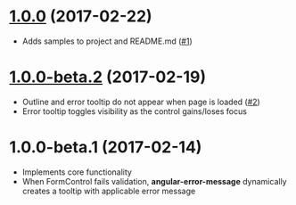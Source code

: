 # [1.0.0](https://github.com/NaughtyMC/angular-error-tooltip/compare/1.0.0-beta.2...v1.0.0) (2017-02-22)
* Adds samples to project and README.md ([#1](https://github.com/NaughtyMC/angular-error-tooltip/issues/2))

# [1.0.0-beta.2](https://github.com/NaughtyMC/angular-error-tooltip/compare/v1.0.0-beta.1...1.0.0-beta.2) (2017-02-19)
* Outline and error tooltip do not appear when page is loaded ([#2](https://github.com/NaughtyMC/angular-error-tooltip/commit/c7fa0fac3eacb236e197193df5257f88c896fadc))
* Error tooltip toggles visibility as the control gains/loses focus

# 1.0.0-beta.1 (2017-02-14)
* Implements core functionality
* When FormControl fails validation, **angular-error-message** dynamically creates a tooltip with applicable error message
